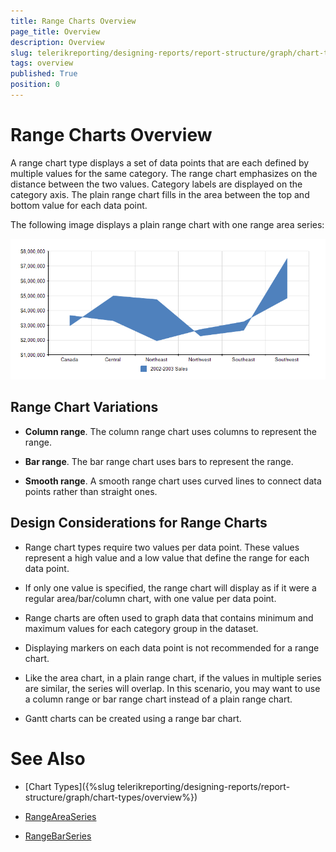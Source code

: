 ```yaml
---
title: Range Charts Overview
page_title: Overview 
description: Overview
slug: telerikreporting/designing-reports/report-structure/graph/chart-types/range-charts/overview
tags: overview
published: True
position: 0
---
```


# Range Charts Overview

A range chart type displays a set of data points that are each defined by multiple values for the same category. The range chart emphasizes on the distance between the two values. Category labels are displayed on the category axis. The plain range chart fills in the area between the top and bottom value for each data point.

The following image displays a plain range chart with one range area series: 

  ![Range Area Chart](images/Graph/RangeAreaChart.png)

## Range Chart Variations

* __Column range__. The column range chart uses columns to represent the range.

* __Bar range__. The bar range chart uses bars to represent the range. 

* __Smooth range__. A smooth range chart uses curved lines to connect data points rather than straight ones.

## Design Considerations for Range Charts

* Range chart types require two values per data point. These values represent a high value and a low value that define the range for each data point. 

* If only one value is specified, the range chart will display as if it were a regular area/bar/column chart, with one value per data point.

* Range charts are often used to graph data that contains minimum and maximum values for each category group in the dataset.

* Displaying markers on each data point is not recommended for a range chart.

* Like the area chart, in a plain range chart, if the values in multiple series are similar, the series will overlap. In this scenario, you may want to use a column range or bar range chart instead of a plain range chart.

* Gantt charts can be created using a range bar chart.


# See Also

* [Chart Types]({%slug telerikreporting/designing-reports/report-structure/graph/chart-types/overview%}) 

* [RangeAreaSeries](/reporting/api/Telerik.Reporting.RangeAreaSeries)  

* [RangeBarSeries](/reporting/api/Telerik.Reporting.RangeBarSeries)

